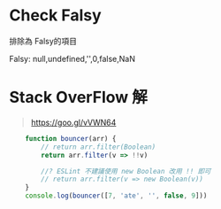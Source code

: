 # Check Falsy

排除為 Falsy的項目

Falsy: null,undefined,'',0,false,NaN

# Stack OverFlow 解
> https://goo.gl/vVWN64
```js
    function bouncer(arr) {
        // return arr.filter(Boolean)
        return arr.filter(v => !!v)

        //? ESLint 不建議使用 new Boolean 改用 !! 即可
        // return arr.filter(v => new Boolean(v))
    }
    console.log(bouncer([7, 'ate', '', false, 9]))
```
